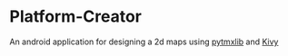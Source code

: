 Platform-Creator
================

An android application for designing a 2d maps using [pytmxlib](https://github.com/encukou/pytmxlib) and [Kivy](https://www.kivy.org)
